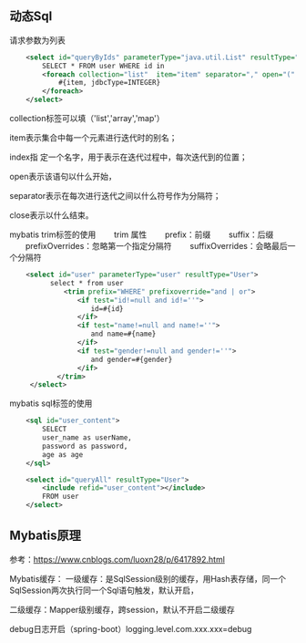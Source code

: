 ## 动态Sql

请求参数为列表

```xml
	<select id="queryByIds" parameterType="java.util.List" resultType="User">
		SELECT * FROM user WHERE id in
		<foreach collection="list"  item="item" separator="," open="(" close=")" index="" >
			#{item, jdbcType=INTEGER}	
		</foreach>
	</select>
```

collection标签可以填（'list','array','map'）

item表示集合中每一个元素进行迭代时的别名；

index指 定一个名字，用于表示在迭代过程中，每次迭代到的位置；

open表示该语句以什么开始，

separator表示在每次进行迭代之间以什么符号作为分隔符；

close表示以什么结束。

mybatis trim标签的使用
　　trim 属性
　　prefix：前缀
　　suffix：后缀
　　prefixOverrides：忽略第一个指定分隔符
　　suffixOverrides：会略最后一个分隔符

```xml
  	<select id="user" parameterType="user" resultType="User">
　　　　　　select * from user 
　　　　　　　　<trim prefix="WHERE" prefixoverride="and | or">
　　　　　　　　　　<if test="id!=null and id!=''">
　　　　　　　　　　　　id=#{id}
　　　　　　　　　　</if>
　　　　　　　　　　<if test="name!=null and name!=''">
　　　　　　　　　　　　and name=#{name}
　　　　　　　　　　</if>
　　　　　　　　　　<if test="gender!=null and gender!=''">
　　　　　　　　　　　　and gender=#{gender}
　　　　　　　　　　</if>
　　　　　　　</trim>
　　　</select>
```

mybatis sql标签的使用

```xml
	<sql id="user_content">
		SELECT 
		user_name as userName,
		password as password,
		age as age
	</sql>

    <select id="queryAll" resultType="User">
		<include refid="user_content"></include>
		FROM user
	</select>
```

## Mybatis原理

参考：<https://www.cnblogs.com/luoxn28/p/6417892.html>

Mybatis缓存：
一级缓存：是SqlSession级别的缓存，用Hash表存储，同一个SqlSession两次执行同一个Sql语句触发，默认开启，

二级缓存：Mapper级别缓存，跨session，默认不开启二级缓存

debug日志开启（spring-boot）logging.level.com.xxx.xxx=debug